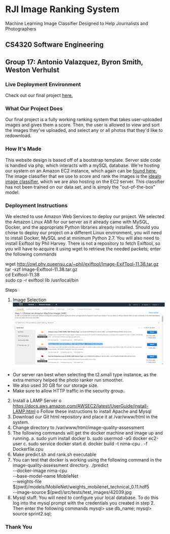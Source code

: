 
# RJI Image Ranking System

Machine Learning Image Classifier Designed to Help Journalists and Photographers

## CS4320 Software Engineering

## Group 17: Antonio Valazquez, Byron Smith, Weston Verhulst

### Live Deployment Environment

Check out our final project [here.](http://ec2-3-88-210-63.compute-1.amazonaws.com/)  

### What Our Project Does

Our final project is a fully working ranking system that takes user-uploaded images and gives them a score. Then, the user is allowed to view and sort the images they've uploaded, and select any or all photos that they'd like to redownload. 

### How It's Made

This website design is based off of a bootstrap template. Server side code is handled via php, which interacts with a mySQL database. We're hosting our system on an Amazon EC2 instance, which again can be [found here.](http://ec2-3-88-210-63.compute-1.amazonaws.com/) The image classifier that we use to score and rank the images is the [idealo image classifier](https://github.com/idealo/image-quality-assessment), which we are also hosting on the EC2 server. This classifier has not been trained on our data set, and is simply the "out-of-the-box" model. 

### Deployment Instructions

We elected to use Amazon Web Services to deploy our project. We selected the Amazon Linux AMI for our server as it already came with MySQL, Docker, and the appropriate Python libraries already installed.  Should you chose to deploy our project on a different Linux environment, you will need to install Docker, MySQL and at minimum Python 2.7. You will also need to install Exiftool by Phil Harvey. There is not a repository to fetch Exiftool, so you will have to acquire it using wget to retrieve the needed packets; enter the following commands

wget http://owl.phy.queensu.ca/~phil/exiftool/Image-ExifTool-11.38.tar.gz  
tar -xzf Image-Exiftool-11.38.tar.gz  
cd Exiftool-11.38  
sudo cp -r exiftool lib /usr/local/bin  

Steps
1.	Image Selection
![Deployment Image](https://github.com/WestonV/RJI-Image-Classifier/blob/master/Sprint%204/Deployment.png)
 
 
-	Our server ran best when selecting the t2.small type instance, as the extra memory helped the photo ranker run smoother.
-	We also used 30 GB for our storage size.
-	Make sure to allow HTTP traffic in the security group.
2.	Install a LAMP Server
o	https://docs.aws.amazon.com/AWSEC2/latest/UserGuide/install-LAMP.html
o	Follow these instructions to install Apache and Mysql
3.	Download our Git html repository and place it at /var/www/html in the system. 
4.	Change directory to /var/www/html/image-quality-assessment
5.	The following commands will get the docker machine and image up and running.
a.	sudo yum install docker
b.	sudo usermod -aG docker ec2-user
c.	sudo service docker start
d.	docker build -t nima-cpu . -f Dockerfile.cpu
6.	Make predict.sh and rank.sh executable 
7.	You can test that docker is working using the following command in the image-quality-assessment directory.
	./predict  \
	--docker-image nima-cpu \
	--base-model-name MobileNet \
	--weights-file $(pwd)/models/MobileNet/weights_mobilenet_technical_0.11.hdf5 \
	--image-source $(pwd)/src/tests/test_images/42039.jpg
8.	Mysql stuff:  You will need to configure your local database. To do this log into the mysql prompt with the credentials you created in step 2. Then enter the following commands
	mysql> use db_name;
	mysql> source sprint2.sql;


### Thank You
